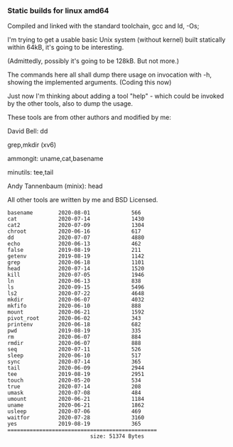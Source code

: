 ### Static builds for linux amd64

Compiled and linked with the standard toolchain, gcc and ld,  -Os;

I'm trying to get a usable basic Unix system (without kernel) built statically within 64kB,
it's going to be interesting.

(Admittedly, possibly it's going to be 128kB. But not more.)

The commands here all shall dump there usage on invocation with -h, showing the implemented arguments.
(Coding this now)

Just now I'm thinking about adding a tool "help" - which could be invoked by the other tools,
also to dump the usage. 



These tools are from other authors and modified by me:

David Bell: dd 

grep,mkdir (xv6)

ammongit: uname,cat,basename

minutils: tee,tail

Andy Tannenbaum (minix): head



All other tools are written by me and BSD Licensed.
 



```
basename        2020-08-01             566
cat             2020-07-14             1430
cat2            2020-07-09             1304
chroot          2020-06-16             617
dd              2020-07-07             4880
echo            2020-06-13             462
false           2019-08-19             211
getenv          2019-08-19             1142
grep            2020-06-18             1101
head            2020-07-14             1520
kill            2020-07-05             1946
ln              2020-06-13             838
ls              2020-09-15             5496
ls2             2020-07-22             4648
mkdir           2020-06-07             4032
mkfifo          2020-06-10             888
mount           2020-06-21             1592
pivot_root      2020-06-02             343
printenv        2020-06-18             682
pwd             2019-08-19             335
rm              2020-06-07             884
rmdir           2020-06-07             888
seq             2020-07-11             526
sleep           2020-06-10             517
sync            2020-07-14             365
tail            2020-06-09             2944
tee             2019-08-19             2951
touch           2020-05-20             534
true            2020-07-14             208
umask           2020-07-08             484
umount          2020-06-21             1184
uname           2020-06-21             1862
usleep          2020-07-06             469
waitfor         2020-07-28             3160
yes             2019-08-19             365
===============================================
                          size: 51374 Bytes
```
